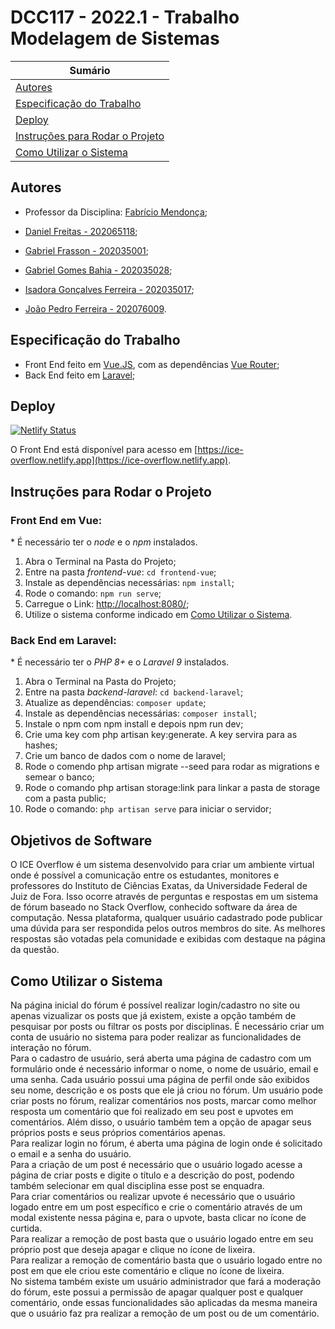 # DCC117 - 2022.1 - Trabalho Modelagem de Sistemas

| **Sumário** |
|-------------|
| [Autores](#autores) |
| [Especificação do Trabalho](#especificação-do-trabalho) |
| [Deploy](#deploy) |
| [Instruções para Rodar o Projeto](#instruções-para-rodar-o-projeto) |
| [Como Utilizar o Sistema](#como-utilizar-o-sistema) |


## Autores

- Professor da Disciplina: [Fabrício Mendonça](http://professorfabriciomendonca.com.br/);

- [Daniel Freitas - 202065118](https://github.com/dfreita4s);
- [Gabriel Frasson - 202035001](https://github.com/GFrasson);
- [Gabriel Gomes Bahia - 202035028](https://github.com/GabrielBahia);
- [Isadora Gonçalves Ferreira - 202035017](https://github.com/isa56/);
- [João Pedro Ferreira - 202076009](https://github.com/Jo1oPedro).

## Especificação do Trabalho

- Front End feito em [Vue.JS](https://vuejs.org/), com as dependências [Vue Router](https://router.vuejs.org/);
- Back End feito em [Laravel](https://laravel.com/);

## Deploy
[![Netlify Status](https://api.netlify.com/api/v1/badges/8cceed40-c377-48c0-b8b6-a7a57de7e152/deploy-status)](https://app.netlify.com/sites/ice-overflow/deploys)

O Front End está disponível para acesso em [https://ice-overflow.netlify.app](https://ice-overflow.netlify.app).

## Instruções para Rodar o Projeto

### Front End em Vue:
\* É necessário ter o _node_ e o _npm_ instalados.

1. Abra o Terminal na Pasta do Projeto;
2. Entre na pasta _frontend-vue_: `cd frontend-vue`;
3. Instale as dependências necessárias: `npm install`;
4. Rode o comando: `npm run serve`;
5. Carregue o Link: [http://localhost:8080/](http://localhost:8080/);
6. Utilize o sistema conforme indicado em [Como Utilizar o Sistema](#como-utilizar-o-sistema).

### Back End em Laravel:
\* É necessário ter o _PHP 8+_ e o _Laravel 9_ instalados.
1. Abra o Terminal na Pasta do Projeto;
2. Entre na pasta _backend-laravel_: `cd backend-laravel`;
3. Atualize as dependências: `composer update`;
4. Instale as dependências necessárias: `composer install`;
5. Instale o npm com npm install e depois npm run dev;
6. Crie uma key com php artisan key:generate. A key servira para as hashes;
7. Crie um banco de dados com o nome de laravel;
8. Rode o comendo php artisan migrate --seed para rodar as migrations e semear o banco;
9. Rode o comando php artisan storage:link para linkar a pasta de storage com a pasta public;
5. Rode o comando: `php artisan serve` para iniciar o servidor;

## Objetivos de Software
 O ICE Overflow é um sistema desenvolvido para criar um ambiente virtual onde é possível a comunicação entre os estudantes, monitores e professores do Instituto de Ciências Exatas, da Universidade Federal de Juiz de Fora. Isso ocorre através de perguntas e respostas em um sistema de fórum baseado no Stack Overflow, conhecido software da área de computação. Nessa plataforma, qualquer usuário cadastrado pode publicar uma dúvida para ser respondida pelos outros membros do site. As melhores respostas são votadas pela comunidade e exibidas com destaque na página da questão.

 ## Como Utilizar o Sistema
Na página inicial do fórum é possível realizar login/cadastro no site ou apenas vizualizar os posts que já existem, existe a opção também de pesquisar por posts ou filtrar os posts por disciplinas. É necessário criar um conta de usuário no sistema para poder realizar as funcionalidades de interação no fórum. <br>
Para o cadastro de usuário, será aberta uma página de cadastro com um formulário onde é necessário informar o nome, o nome de usuário, email e uma senha. Cada usuário possui uma página de perfil onde são exibidos seu nome, descrição e os posts que ele já criou no fórum. Um usuário pode criar posts no fórum, realizar comentários nos posts, marcar como melhor resposta um comentário que foi realizado em seu post e upvotes em comentários. Além disso, o usuário também tem a opção de apagar seus próprios posts e seus próprios comentários apenas. <br>
Para realizar login no fórum, é aberta uma página de login onde é solicitado o email e a senha do usuário.<br>
Para a criação de um post é necessário que o usuário logado acesse a página de criar posts e digite o título e a descrição do post, podendo também selecionar em qual disciplina esse post se enquadra. <br>
Para criar comentários ou realizar upvote é necessário que o usuário logado entre em um post específico e crie o comentário através de um modal existente nessa página e, para o upvote, basta clicar no ícone de curtida. <br>
Para realizar a remoção de post basta que o usuário logado entre em seu próprio post que deseja apagar e clique no ícone de lixeira. <br>
Para realizar a remoção de comentário basta que o usuário logado entre no post em que ele criou este comentário e clique no ícone de lixeira. <br>
No sistema também existe um usuário administrador que fará a moderação do fórum, este possui a permissão de apagar qualquer post e qualquer comentário, onde essas funcionalidades são aplicadas da mesma maneira que o usuário faz pra realizar a remoção de um post ou de um comentário. <br>

